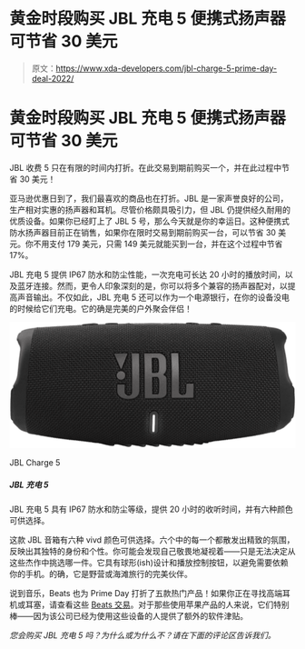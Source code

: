 # 黄金时段购买 JBL 充电 5 便携式扬声器可节省 30 美元

> 原文：<https://www.xda-developers.com/jbl-charge-5-prime-day-deal-2022/>

# 黄金时段购买 JBL 充电 5 便携式扬声器可节省 30 美元

JBL 收费 5 只在有限的时间内打折。在此交易到期前购买一个，并在此过程中节省 30 美元！

亚马逊优惠日到了，我们最喜欢的商品也在打折。JBL 是一家声誉良好的公司，生产相对实惠的扬声器和耳机。尽管价格颇具吸引力，但 JBL 仍提供经久耐用的优质设备。如果你已经盯上了 JBL 5 号，那么今天就是你的幸运日。这种便携式防水扬声器目前正在销售，如果你在限时交易到期前购买一台，可以节省 30 美元。你不用支付 179 美元，只需 149 美元就能买到一台，并在这个过程中节省 17%。

JBL 充电 5 提供 IP67 防水和防尘性能，一次充电可长达 20 小时的播放时间，以及蓝牙连接。然而，更令人印象深刻的是，你可以将多个兼容的扬声器配对，以提高声音输出。不仅如此，JBL 充电 5 还可以作为一个电源银行，在你的设备没电的时候给它们充电。它的确是完美的户外聚会伴侣！

 <picture>![The JBL Charge 5 has an IP67 water and dust resistance rating, offers 20 hours of listening time, and is available in six colors.](img/4e8a64c850f587e89a2fda2f87b04c5d.png)</picture> 

JBL Charge 5

##### JBL 充电 5

JBL 充电 5 具有 IP67 防水和防尘等级，提供 20 小时的收听时间，并有六种颜色可供选择。

这款 JBL 音箱有六种 vivd 颜色可供选择。六个中的每一个都散发出精致的氛围，反映出其独特的身份和个性。你可能会发现自己敬畏地凝视着——只是无法决定从这些杰作中挑选哪一件。它具有球形(ish)设计和播放控制按钮，以避免需要依赖你的手机。的确，它是野营或海滩旅行的完美伙伴。

说到音乐，Beats 也为 Prime Day 打折了五款热门产品！如果你正在寻找高端耳机或耳塞，请查看这些 [Beats 交易](https://www.xda-developers.com/beats-prime-day-deals-2022/)。对于那些使用苹果产品的人来说，它们特别棒——因为该公司已经为使用这些设备的人提供了额外的软件津贴。

*您会购买 JBL 充电 5 吗？为什么或为什么不？请在下面的评论区告诉我们。*